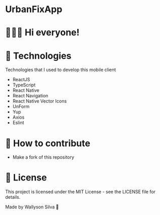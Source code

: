 # UrbanFixApp
 
# 👨🏻‍💻 Hi everyone!
 
# 🚀 Technologies
Technologies that I used to develop this mobile client

- ReactJS
- TypeScript
- React Native
- React Navigation
- React Native Vector Icons
- UnForm
- Yup 
- Axios  
- Eslint 

# 🤔 How to contribute
- Make a fork of this repository
 
 
  
# 📝 License
This project is licensed under the MIT License - see the LICENSE file for details.

Made by Wallyson Silva 👋  
